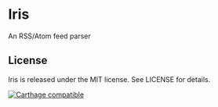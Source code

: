 # Iris

An RSS/Atom feed parser

## License

Iris is released under the MIT license. See LICENSE for details.

[![Carthage compatible](https://img.shields.io/badge/Carthage-compatible-4BC51D.svg?style=flat)](https://github.com/Carthage/Carthage)

